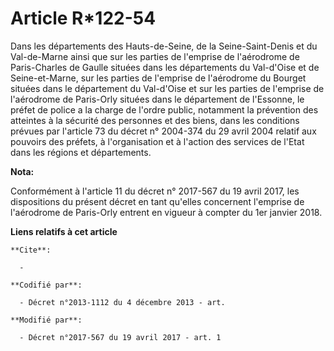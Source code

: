 # Article R*122-54 

Dans les départements des Hauts-de-Seine, de la Seine-Saint-Denis et du Val-de-Marne ainsi que sur les parties de l'emprise
de l'aérodrome de Paris-Charles de Gaulle situées dans les départements du Val-d'Oise et de Seine-et-Marne, sur les parties
de l'emprise de l'aérodrome du Bourget situées dans le département du Val-d'Oise et sur les parties de l'emprise de
l'aérodrome de Paris-Orly situées dans le département de l'Essonne, le préfet de police a la charge de l'ordre public,
notamment la prévention des atteintes à la sécurité des personnes et des biens, dans les conditions prévues par l'article 73
du décret n° 2004-374 du 29 avril 2004 relatif aux pouvoirs des préfets, à l'organisation et à l'action des services de
l'Etat dans les régions et départements.

**Nota:**

Conformément à l'article 11 du décret n° 2017-567 du 19 avril 2017, les dispositions du présent décret en tant qu'elles
concernent l'emprise de l'aérodrome de Paris-Orly entrent en vigueur à compter du 1er janvier 2018.

**Liens relatifs à cet article**

	**Cite**:

	  - 

	**Codifié par**:

	  - Décret n°2013-1112 du 4 décembre 2013 - art.

	**Modifié par**:

	  - Décret n°2017-567 du 19 avril 2017 - art. 1
